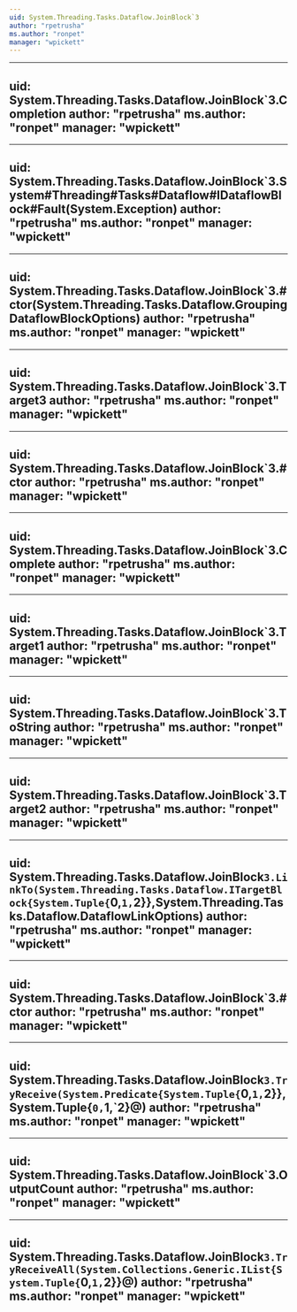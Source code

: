 ```yaml
---
uid: System.Threading.Tasks.Dataflow.JoinBlock`3
author: "rpetrusha"
ms.author: "ronpet"
manager: "wpickett"
---
```


---
uid: System.Threading.Tasks.Dataflow.JoinBlock`3.Completion
author: "rpetrusha"
ms.author: "ronpet"
manager: "wpickett"
---

---
uid: System.Threading.Tasks.Dataflow.JoinBlock`3.System#Threading#Tasks#Dataflow#IDataflowBlock#Fault(System.Exception)
author: "rpetrusha"
ms.author: "ronpet"
manager: "wpickett"
---

---
uid: System.Threading.Tasks.Dataflow.JoinBlock`3.#ctor(System.Threading.Tasks.Dataflow.GroupingDataflowBlockOptions)
author: "rpetrusha"
ms.author: "ronpet"
manager: "wpickett"
---

---
uid: System.Threading.Tasks.Dataflow.JoinBlock`3.Target3
author: "rpetrusha"
ms.author: "ronpet"
manager: "wpickett"
---

---
uid: System.Threading.Tasks.Dataflow.JoinBlock`3.#ctor
author: "rpetrusha"
ms.author: "ronpet"
manager: "wpickett"
---

---
uid: System.Threading.Tasks.Dataflow.JoinBlock`3.Complete
author: "rpetrusha"
ms.author: "ronpet"
manager: "wpickett"
---

---
uid: System.Threading.Tasks.Dataflow.JoinBlock`3.Target1
author: "rpetrusha"
ms.author: "ronpet"
manager: "wpickett"
---

---
uid: System.Threading.Tasks.Dataflow.JoinBlock`3.ToString
author: "rpetrusha"
ms.author: "ronpet"
manager: "wpickett"
---

---
uid: System.Threading.Tasks.Dataflow.JoinBlock`3.Target2
author: "rpetrusha"
ms.author: "ronpet"
manager: "wpickett"
---

---
uid: System.Threading.Tasks.Dataflow.JoinBlock`3.LinkTo(System.Threading.Tasks.Dataflow.ITargetBlock{System.Tuple{`0,`1,`2}},System.Threading.Tasks.Dataflow.DataflowLinkOptions)
author: "rpetrusha"
ms.author: "ronpet"
manager: "wpickett"
---

---
uid: System.Threading.Tasks.Dataflow.JoinBlock`3.#ctor
author: "rpetrusha"
ms.author: "ronpet"
manager: "wpickett"
---

---
uid: System.Threading.Tasks.Dataflow.JoinBlock`3.TryReceive(System.Predicate{System.Tuple{`0,`1,`2}},System.Tuple{`0,`1,`2}@)
author: "rpetrusha"
ms.author: "ronpet"
manager: "wpickett"
---

---
uid: System.Threading.Tasks.Dataflow.JoinBlock`3.OutputCount
author: "rpetrusha"
ms.author: "ronpet"
manager: "wpickett"
---

---
uid: System.Threading.Tasks.Dataflow.JoinBlock`3.TryReceiveAll(System.Collections.Generic.IList{System.Tuple{`0,`1,`2}}@)
author: "rpetrusha"
ms.author: "ronpet"
manager: "wpickett"
---
